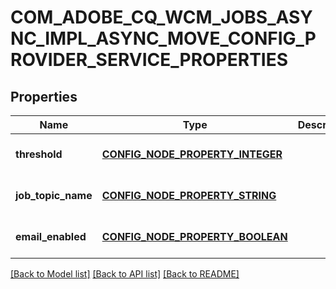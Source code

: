 # COM_ADOBE_CQ_WCM_JOBS_ASYNC_IMPL_ASYNC_MOVE_CONFIG_PROVIDER_SERVICE_PROPERTIES

## Properties
Name | Type | Description | Notes
------------ | ------------- | ------------- | -------------
**threshold** | [**CONFIG_NODE_PROPERTY_INTEGER**](configNodePropertyInteger.md) |  | [optional] [default to null]
**job_topic_name** | [**CONFIG_NODE_PROPERTY_STRING**](configNodePropertyString.md) |  | [optional] [default to null]
**email_enabled** | [**CONFIG_NODE_PROPERTY_BOOLEAN**](configNodePropertyBoolean.md) |  | [optional] [default to null]

[[Back to Model list]](../README.md#documentation-for-models) [[Back to API list]](../README.md#documentation-for-api-endpoints) [[Back to README]](../README.md)


